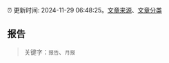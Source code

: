 :alarm_clock: 更新时间: 2024-11-29 06:48:25。[文章来源](/README.md)、[文章分类](/TAGS.md)

## 报告


> 关键字：`报告`、`月报`




